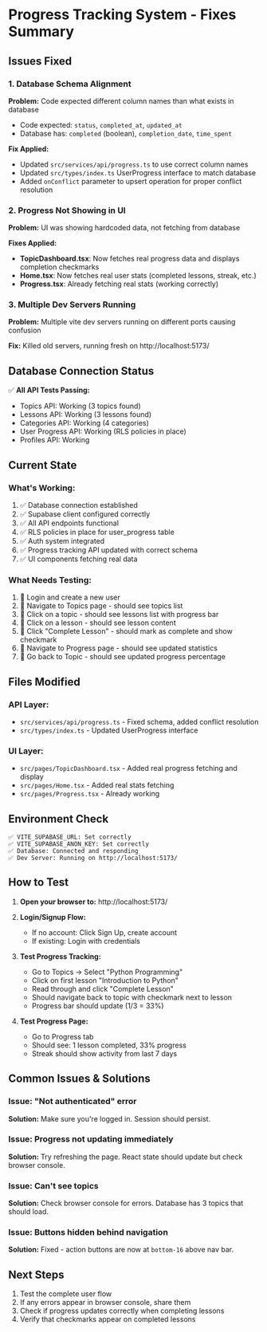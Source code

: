 # Progress Tracking System - Fixes Summary

## Issues Fixed

### 1. Database Schema Alignment
**Problem:** Code expected different column names than what exists in database
- Code expected: `status`, `completed_at`, `updated_at`
- Database has: `completed` (boolean), `completion_date`, `time_spent`

**Fix Applied:**
- Updated `src/services/api/progress.ts` to use correct column names
- Updated `src/types/index.ts` UserProgress interface to match database
- Added `onConflict` parameter to upsert operation for proper conflict resolution

### 2. Progress Not Showing in UI
**Problem:** UI was showing hardcoded data, not fetching from database

**Fixes Applied:**
- **TopicDashboard.tsx**: Now fetches real progress data and displays completion checkmarks
- **Home.tsx**: Now fetches real user stats (completed lessons, streak, etc.)
- **Progress.tsx**: Already fetching real stats (working correctly)

### 3. Multiple Dev Servers Running
**Problem:** Multiple vite dev servers running on different ports causing confusion

**Fix:** Killed old servers, running fresh on http://localhost:5173/

## Database Connection Status

✅ **All API Tests Passing:**
- Topics API: Working (3 topics found)
- Lessons API: Working (3 lessons found)
- Categories API: Working (4 categories)
- User Progress API: Working (RLS policies in place)
- Profiles API: Working

## Current State

### What's Working:
1. ✅ Database connection established
2. ✅ Supabase client configured correctly
3. ✅ All API endpoints functional
4. ✅ RLS policies in place for user_progress table
5. ✅ Auth system integrated
6. ✅ Progress tracking API updated with correct schema
7. ✅ UI components fetching real data

### What Needs Testing:
1. 🔄 Login and create a new user
2. 🔄 Navigate to Topics page - should see topics list
3. 🔄 Click on a topic - should see lessons list with progress bar
4. 🔄 Click on a lesson - should see lesson content
5. 🔄 Click "Complete Lesson" - should mark as complete and show checkmark
6. 🔄 Navigate to Progress page - should see updated statistics
7. 🔄 Go back to Topic - should see updated progress percentage

## Files Modified

### API Layer:
- `src/services/api/progress.ts` - Fixed schema, added conflict resolution
- `src/types/index.ts` - Updated UserProgress interface

### UI Layer:
- `src/pages/TopicDashboard.tsx` - Added real progress fetching and display
- `src/pages/Home.tsx` - Added real stats fetching
- `src/pages/Progress.tsx` - Already working

## Environment Check

```
✅ VITE_SUPABASE_URL: Set correctly
✅ VITE_SUPABASE_ANON_KEY: Set correctly
✅ Database: Connected and responding
✅ Dev Server: Running on http://localhost:5173/
```

## How to Test

1. **Open your browser to:** http://localhost:5173/

2. **Login/Signup Flow:**
   - If no account: Click Sign Up, create account
   - If existing: Login with credentials

3. **Test Progress Tracking:**
   - Go to Topics → Select "Python Programming"
   - Click on first lesson "Introduction to Python"
   - Read through and click "Complete Lesson"
   - Should navigate back to topic with checkmark next to lesson
   - Progress bar should update (1/3 = 33%)

4. **Test Progress Page:**
   - Go to Progress tab
   - Should see: 1 lesson completed, 33% progress
   - Streak should show activity from last 7 days

## Common Issues & Solutions

### Issue: "Not authenticated" error
**Solution:** Make sure you're logged in. Session should persist.

### Issue: Progress not updating immediately
**Solution:** Try refreshing the page. React state should update but check browser console.

### Issue: Can't see topics
**Solution:** Check browser console for errors. Database has 3 topics that should load.

### Issue: Buttons hidden behind navigation
**Solution:** Fixed - action buttons are now at `bottom-16` above nav bar.

## Next Steps

1. Test the complete user flow
2. If any errors appear in browser console, share them
3. Check if progress updates correctly when completing lessons
4. Verify that checkmarks appear on completed lessons
